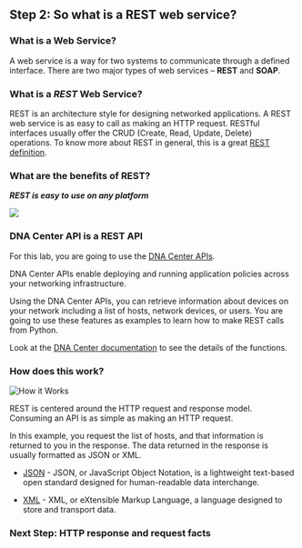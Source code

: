 ## Step 2: So what is a REST web service?

### What is a Web Service?

A web service is a way for two systems to communicate through a defined interface.
There are two major types of web services – **REST** and **SOAP**.

### What is a *REST* Web Service?

REST is an architecture style for designing networked applications.
A REST web service is as easy to call as making an HTTP request.
RESTful interfaces usually offer the CRUD (Create, Read, Update, Delete) operations.
To know more about REST in general, this is a great [REST definition](https://en.m.wikipedia.org/wiki/Representational_state_transfer).

### What are the benefits of REST?

***REST is easy to use on any platform***

![](/posts/files/coding-101-rest-basics-ga/assets/images/RESTisGreat.jpg)

### DNA Center API is a REST API

For this lab, you are going to use the [DNA Center APIs](https://developer.cisco.com/site/dna-center-rest-api/).

DNA Center APIs enable deploying and running application policies across your networking infrastructure.

Using the DNA Center APIs, you can retrieve information about devices on your network including a list of hosts, network devices, or users. You are going to use these features as examples to learn how to make REST calls from Python.

Look at the [DNA Center documentation](https://developer.cisco.com/site/dna-center-rest-api/) to see the details of the functions.


### How does this work?

![](/posts/files/coding-101-rest-basics-ga/assets/images/howitworks.jpg "How it Works")

REST is centered around the HTTP request and response model. Consuming an API is as simple as making an HTTP request.

In this example, you request the list of hosts, and that information is returned to you in the response. The data returned in the response is usually formatted as JSON or XML.

* [JSON](https://www.json.org/") - JSON, or JavaScript Object Notation, is a lightweight text-based open standard designed for human-readable data interchange.

* [XML](https://www.w3schools.com/xml/xml_whatis.asp) - XML, or eXtensible Markup Language, a language designed to store and transport data.

### Next Step: HTTP response and request facts
